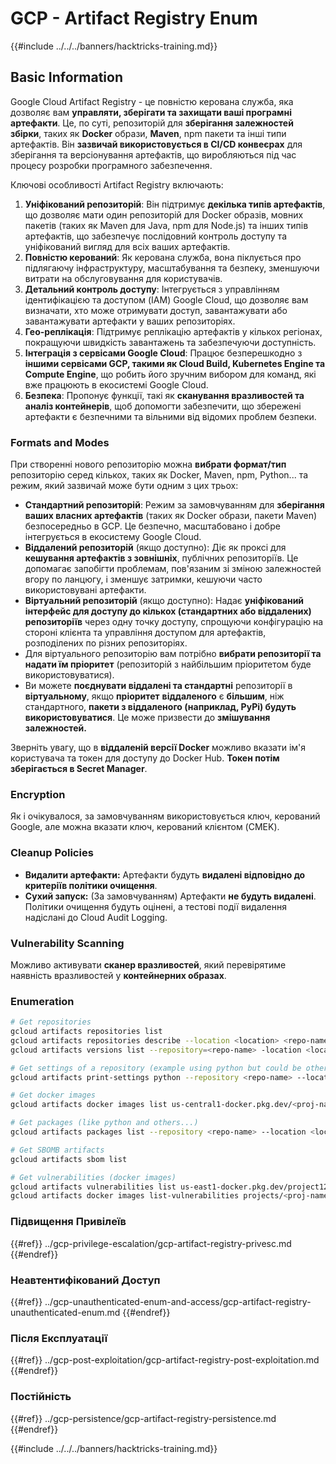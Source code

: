 # GCP - Artifact Registry Enum

{{#include ../../../banners/hacktricks-training.md}}

## Basic Information

Google Cloud Artifact Registry - це повністю керована служба, яка дозволяє вам **управляти, зберігати та захищати ваші програмні артефакти**. Це, по суті, репозиторій для **зберігання залежностей збірки**, таких як **Docker** образи, **Maven**, npm пакети та інші типи артефактів. Він **зазвичай використовується в CI/CD конвеєрах** для зберігання та версіонування артефактів, що виробляються під час процесу розробки програмного забезпечення.

Ключові особливості Artifact Registry включають:

1. **Уніфікований репозиторій**: Він підтримує **декілька типів артефактів**, що дозволяє мати один репозиторій для Docker образів, мовних пакетів (таких як Maven для Java, npm для Node.js) та інших типів артефактів, що забезпечує послідовний контроль доступу та уніфікований вигляд для всіх ваших артефактів.
2. **Повністю керований**: Як керована служба, вона піклується про підлягаючу інфраструктуру, масштабування та безпеку, зменшуючи витрати на обслуговування для користувачів.
3. **Детальний контроль доступу**: Інтегрується з управлінням ідентифікацією та доступом (IAM) Google Cloud, що дозволяє вам визначати, хто може отримувати доступ, завантажувати або завантажувати артефакти у ваших репозиторіях.
4. **Гео-реплікація**: Підтримує реплікацію артефактів у кількох регіонах, покращуючи швидкість завантажень та забезпечуючи доступність.
5. **Інтеграція з сервісами Google Cloud**: Працює безперешкодно з **іншими сервісами GCP, такими як Cloud Build, Kubernetes Engine та Compute Engine**, що робить його зручним вибором для команд, які вже працюють в екосистемі Google Cloud.
6. **Безпека**: Пропонує функції, такі як **сканування вразливостей та аналіз контейнерів**, щоб допомогти забезпечити, що збережені артефакти є безпечними та вільними від відомих проблем безпеки.

### Formats and Modes

При створенні нового репозиторію можна **вибрати формат/тип** репозиторію серед кількох, таких як Docker, Maven, npm, Python... та режим, який зазвичай може бути одним з цих трьох:

- **Стандартний репозиторій**: Режим за замовчуванням для **зберігання ваших власних артефактів** (таких як Docker образи, пакети Maven) безпосередньо в GCP. Це безпечно, масштабовано і добре інтегрується в екосистему Google Cloud.
- **Віддалений репозиторій** (якщо доступно): Діє як проксі для **кешування артефактів з зовнішніх**, публічних репозиторіїв. Це допомагає запобігти проблемам, пов'язаним зі зміною залежностей вгору по ланцюгу, і зменшує затримки, кешуючи часто використовувані артефакти.
- **Віртуальний репозиторій** (якщо доступно): Надає **уніфікований інтерфейс для доступу до кількох (стандартних або віддалених) репозиторіїв** через одну точку доступу, спрощуючи конфігурацію на стороні клієнта та управління доступом для артефактів, розподілених по різних репозиторіях.
- Для віртуального репозиторію вам потрібно **вибрати репозиторії та надати їм пріоритет** (репозиторій з найбільшим пріоритетом буде використовуватися).
- Ви можете **поєднувати віддалені та стандартні** репозиторії в **віртуальному**, якщо **пріоритет** **віддаленого** є **більшим**, ніж стандартного, **пакети з віддаленого (наприклад, PyPi) будуть використовуватися**. Це може призвести до **змішування залежностей.**

Зверніть увагу, що в **віддаленій версії Docker** можливо вказати ім'я користувача та токен для доступу до Docker Hub. **Токен потім зберігається в Secret Manager**.

### Encryption

Як і очікувалося, за замовчуванням використовується ключ, керований Google, але можна вказати ключ, керований клієнтом (CMEK).

### Cleanup Policies

- **Видалити артефакти:** Артефакти будуть **видалені відповідно до критеріїв політики очищення**.
- **Сухий запуск:** (За замовчуванням) Артефакти **не будуть видалені**. Політики очищення будуть оцінені, а тестові події видалення надіслані до Cloud Audit Logging.

### Vulnerability Scanning

Можливо активувати **сканер вразливостей**, який перевірятиме наявність вразливостей у **контейнерних образах**.

### Enumeration
```bash
# Get repositories
gcloud artifacts repositories list
gcloud artifacts repositories describe --location <location> <repo-name>
gcloud artifacts versions list --repository=<repo-name> -location <location> --package <package-name>

# Get settings of a repository (example using python but could be other)
gcloud artifacts print-settings python --repository <repo-name> --location <location>

# Get docker images
gcloud artifacts docker images list us-central1-docker.pkg.dev/<proj-name>/<repo-name>

# Get packages (like python and others...)
gcloud artifacts packages list --repository <repo-name> --location <location>

# Get SBOMB artifacts
gcloud artifacts sbom list

# Get vulnerabilities (docker images)
gcloud artifacts vulnerabilities list us-east1-docker.pkg.dev/project123/repository123/someimage@sha256:49765698074d6d7baa82f
gcloud artifacts docker images list-vulnerabilities projects/<proj-name>/locations/<location>/scans/<scan-uuid>
```
### Підвищення Привілеїв

{{#ref}}
../gcp-privilege-escalation/gcp-artifact-registry-privesc.md
{{#endref}}

### Неавтентифікований Доступ

{{#ref}}
../gcp-unauthenticated-enum-and-access/gcp-artifact-registry-unauthenticated-enum.md
{{#endref}}

### Після Експлуатації

{{#ref}}
../gcp-post-exploitation/gcp-artifact-registry-post-exploitation.md
{{#endref}}

### Постійність

{{#ref}}
../gcp-persistence/gcp-artifact-registry-persistence.md
{{#endref}}

{{#include ../../../banners/hacktricks-training.md}}
